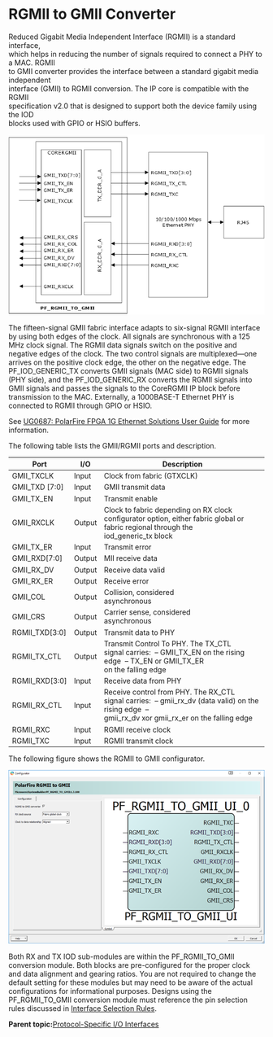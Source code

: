 # RGMII to GMII Converter

Reduced Gigabit Media Independent Interface \(RGMII\) is a standard interface,<br /> which helps in reducing the number of signals required to connect a PHY to a MAC. RGMII<br /> to GMII converter provides the interface between a standard gigabit media independent<br /> interface \(GMII\) to RGMII conversion. The IP core is compatible with the RGMII<br /> specification v2.0 that is designed to support both the device family using the IOD<br /> blocks used with GPIO or HSIO buffers.

![](GUID-F5B29A88-5436-45E6-BEB9-F61E729DD925-low.png "RGMII to GMII Block Diagram")

The fifteen-signal GMII fabric interface adapts to six-signal RGMII interface by using both edges of the clock. All signals are synchronous with a 125 MHz clock signal. The RGMII data signals switch on the positive and negative edges of the clock. The two control signals are multiplexed—one arrives on the positive clock edge, the other on the negative edge. The PF\_IOD\_GENERIC\_TX converts GMII signals \(MAC side\) to RGMII signals \(PHY side\), and the PF\_IOD\_GENERIC\_RX converts the RGMII signals into GMII signals and passes the signals to the CoreRGMII IP block before transmission to the MAC. Externally, a 1000BASE-T Ethernet PHY is connected to RGMII through GPIO or HSIO.

See [UG0687: PolarFire FPGA 1G Ethernet Solutions User Guide](https://ww1.microchip.com/downloads/aemDocuments/documents/FPGA/ProductDocuments/UserGuides/microsemi_polarfire_fpga_1g_ethernet_solutions_user_guide_ug0687_v5.pdf) for more information.

The following table lists the GMII/RGMII ports and description.

|Port|I/O|Description|
|----|---|-----------|
|GMII\_TXCLK|Input|Clock from fabric \(GTXCLK\)|
|GMII\_TXD \[7:0\]|Input|GMII transmit data|
|GMII\_TX\_EN|Input|Transmit enable|
|GMII\_RXCLK|Output|Clock to fabric depending on RX clock<br /> configurator option, either fabric global or fabric regional through the<br /> iod\_generic\_tx block|
|GMII\_TX\_ER|Input|Transmit error|
|GMII\_RXD\[7:0\]|Output|MII receive data|
|GMII\_RX\_DV|Output|Receive data valid|
|GMII\_RX\_ER|Output|Receive error|
|GMII\_COL|Output|Collision, considered<br /> asynchronous|
|GMII\_CRS|Output|Carrier sense, considered<br /> asynchronous|
|RGMII\_TXD\[3:0\]|Output|Transmit data to PHY|
|RGMII\_TX\_CTL|Output|Transmit Control To PHY. The TX\_CTL<br /> signal carries:  – GMII\_TX\_EN on the rising edge  – TX\_EN or GMII\_TX\_ER<br /> on the falling edge|
|RGMII\_RXD\[3:0\]|Input|Receive data from PHY|
|RGMII\_RX\_CTL|Input|Receive control from PHY. The RX\_CTL<br /> signal carries:  – gmii\_rx\_dv \(data valid\) on the rising edge  –<br /> gmii\_rx\_dv xor gmii\_rx\_er on the falling edge|
|RGMII\_RXC|Input|RGMII receive clock|
|RGMII\_TXC|Input|RGMII transmit clock|

The following figure shows the RGMII to GMII configurator.

![](GUID-994DBE40-F7BE-41B8-8B70-CCCBCDB774D2-low.png "RGMII to GMII Configurator")

Both RX and TX IOD sub-modules are within the PF\_RGMII\_TO\_GMII conversion module. Both blocks are pre-configured for the proper clock and data alignment and gearing ratios. You are not required to change the default setting for these modules but may need to be aware of the actual configurations for informational purposes. Designs using the PF\_RGMII\_TO\_GMII conversion module must reference the pin selection rules discussed in [Interface Selection Rules](GUID-84BEC80F-0C02-46AB-AD1B-630252963AC2.md).

**Parent topic:**[Protocol-Specific I/O Interfaces](GUID-427F7D4F-0FEB-46AB-BA45-CFBED0CDC201.md)


